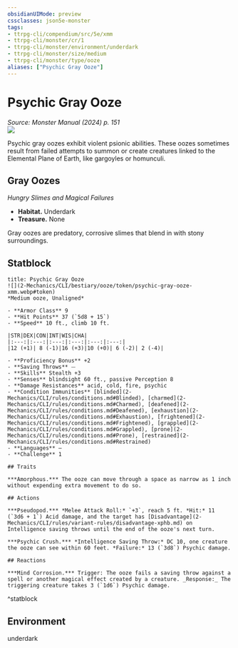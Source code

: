 ```yaml
---
obsidianUIMode: preview
cssclasses: json5e-monster
tags:
- ttrpg-cli/compendium/src/5e/xmm
- ttrpg-cli/monster/cr/1
- ttrpg-cli/monster/environment/underdark
- ttrpg-cli/monster/size/medium
- ttrpg-cli/monster/type/ooze
aliases: ["Psychic Gray Ooze"]
---
```

# Psychic Gray Ooze
*Source: Monster Manual (2024) p. 151*  
![](2-Mechanics/CLI/bestiary/ooze/img/gray-oozes.webp#right)

Psychic gray oozes exhibit violent psionic abilities. These oozes sometimes result from failed attempts to summon or create creatures linked to the Elemental Plane of Earth, like gargoyles or homunculi.

## Gray Oozes

*Hungry Slimes and Magical Failures*

- **Habitat.** Underdark  
- **Treasure.** None  

Gray oozes are predatory, corrosive slimes that blend in with stony surroundings.

## Statblock

```ad-statblock
title: Psychic Gray Ooze
![](2-Mechanics/CLI/bestiary/ooze/token/psychic-gray-ooze-xmm.webp#token)
*Medium ooze, Unaligned*

- **Armor Class** 9 
- **Hit Points** 37 (`5d8 + 15`) 
- **Speed** 10 ft., climb 10 ft.

|STR|DEX|CON|INT|WIS|CHA|
|:---:|:---:|:---:|:---:|:---:|:---:|
|12 (+1)| 8 (-1)|16 (+3)|10 (+0)| 6 (-2)| 2 (-4)|

- **Proficiency Bonus** +2
- **Saving Throws** ⏤
- **Skills** Stealth +3
- **Senses** blindsight 60 ft., passive Perception 8
- **Damage Resistances** acid, cold, fire, psychic
- **Condition Immunities** [blinded](2-Mechanics/CLI/rules/conditions.md#Blinded), [charmed](2-Mechanics/CLI/rules/conditions.md#Charmed), [deafened](2-Mechanics/CLI/rules/conditions.md#Deafened), [exhaustion](2-Mechanics/CLI/rules/conditions.md#Exhaustion), [frightened](2-Mechanics/CLI/rules/conditions.md#Frightened), [grappled](2-Mechanics/CLI/rules/conditions.md#Grappled), [prone](2-Mechanics/CLI/rules/conditions.md#Prone), [restrained](2-Mechanics/CLI/rules/conditions.md#Restrained)
- **Languages** —
- **Challenge** 1

## Traits

***Amorphous.*** The ooze can move through a space as narrow as 1 inch without expending extra movement to do so.

## Actions

***Pseudopod.*** *Melee Attack Roll:* `+3`, reach 5 ft. *Hit:* 11 (`3d6 + 1`) Acid damage, and the target has [Disadvantage](2-Mechanics/CLI/rules/variant-rules/disadvantage-xphb.md) on Intelligence saving throws until the end of the ooze's next turn.

***Psychic Crush.*** *Intelligence Saving Throw:* DC 10, one creature the ooze can see within 60 feet. *Failure:* 13 (`3d8`) Psychic damage.

## Reactions

***Mind Corrosion.*** Trigger: The ooze fails a saving throw against a spell or another magical effect created by a creature. _Response:_ The triggering creature takes 3 (`1d6`) Psychic damage.
```
^statblock

## Environment

underdark